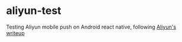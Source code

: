 # aliyun-test
Testing Aliyun mobile push on Android react native, following [Aliyun's writeup](https://help.aliyun.com/document_detail/53574.html#h3-2-android-sdk)
